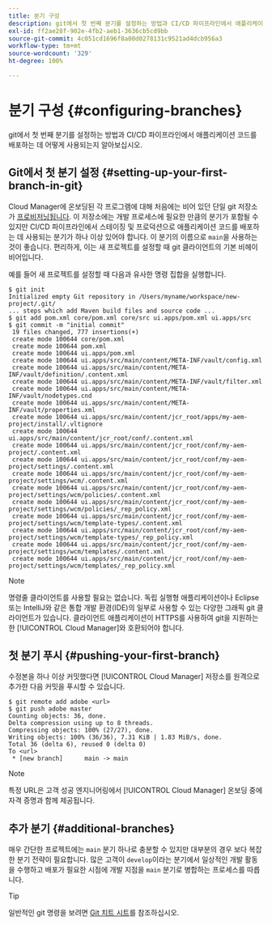 ```yaml
---
title: 분기 구성
description: git에서 첫 번째 분기를 설정하는 방법과 CI/CD 파이프라인에서 애플리케이션 코드를 배포하는 데 어떻게 사용되는지 알아보십시오.
exl-id: ff2ae28f-902e-4fb2-aeb1-3636cb5cd9bb
source-git-commit: 4c051cd1696f8a00d0278131c9521ad4dcb956a3
workflow-type: tm+mt
source-wordcount: '329'
ht-degree: 100%

---
```



# 분기 구성 {#configuring-branches}

git에서 첫 번째 분기를 설정하는 방법과 CI/CD 파이프라인에서 애플리케이션 코드를 배포하는 데 어떻게 사용되는지 알아보십시오.

## Git에서 첫 분기 설정 {#setting-up-your-first-branch-in-git}

Cloud Manager에 온보딩된 각 프로그램에 대해 처음에는 비어 있던 단일 git 저장소가 [프로비저닝됩니다](/help/requirements/environment-provisioning.md). 이 저장소에는 개발 프로세스에 필요한 만큼의 분기가 포함될 수 있지만 CI/CD 파이프라인에서 스테이징 및 프로덕션으로 애플리케이션 코드를 배포하는 데 사용되는 분기가 하나 이상 있어야 합니다. 이 분기의 이름으로 `main`을 사용하는 것이 좋습니다. 편리하게, 이는 새 프로젝트를 설정할 때 git 클라이언트의 기본 비헤이비어입니다.

예를 들어 새 프로젝트를 설정할 때 다음과 유사한 명령 집합을 실행합니다.

```shell
$ git init
Initialized empty Git repository in /Users/myname/workspace/new-project/.git/
... steps which add Maven build files and source code ...
$ git add pom.xml core/pom.xml core/src ui.apps/pom.xml ui.apps/src
$ git commit -m "initial commit"
 19 files changed, 777 insertions(+)
 create mode 100644 core/pom.xml
 create mode 100644 pom.xml
 create mode 100644 ui.apps/pom.xml
 create mode 100644 ui.apps/src/main/content/META-INF/vault/config.xml
 create mode 100644 ui.apps/src/main/content/META-INF/vault/definition/.content.xml
 create mode 100644 ui.apps/src/main/content/META-INF/vault/filter.xml
 create mode 100644 ui.apps/src/main/content/META-INF/vault/nodetypes.cnd
 create mode 100644 ui.apps/src/main/content/META-INF/vault/properties.xml
 create mode 100644 ui.apps/src/main/content/jcr_root/apps/my-aem-project/install/.vltignore
 create mode 100644 ui.apps/src/main/content/jcr_root/conf/.content.xml
 create mode 100644 ui.apps/src/main/content/jcr_root/conf/my-aem-project/.content.xml
 create mode 100644 ui.apps/src/main/content/jcr_root/conf/my-aem-project/settings/.content.xml
 create mode 100644 ui.apps/src/main/content/jcr_root/conf/my-aem-project/settings/wcm/.content.xml
 create mode 100644 ui.apps/src/main/content/jcr_root/conf/my-aem-project/settings/wcm/policies/.content.xml
 create mode 100644 ui.apps/src/main/content/jcr_root/conf/my-aem-project/settings/wcm/policies/_rep_policy.xml
 create mode 100644 ui.apps/src/main/content/jcr_root/conf/my-aem-project/settings/wcm/template-types/.content.xml
 create mode 100644 ui.apps/src/main/content/jcr_root/conf/my-aem-project/settings/wcm/template-types/_rep_policy.xml
 create mode 100644 ui.apps/src/main/content/jcr_root/conf/my-aem-project/settings/wcm/templates/.content.xml
 create mode 100644 ui.apps/src/main/content/jcr_root/conf/my-aem-project/settings/wcm/templates/_rep_policy.xml
```

>[!NOTE]
>
>명령줄 클라이언트를 사용할 필요는 없습니다. 독립 실행형 애플리케이션이나 Eclipse 또는 IntelliJ와 같은 통합 개발 환경(IDE)의 일부로 사용할 수 있는 다양한 그래픽 git 클라이언트가 있습니다. 클라이언트 애플리케이션이 HTTPS를 사용하여 git을 지원하는 한 [!UICONTROL Cloud Manager]와 호환되어야 합니다.

## 첫 분기 푸시 {#pushing-your-first-branch}

수정본을 하나 이상 커밋했다면 [!UICONTROL Cloud Manager] 저장소를 원격으로 추가한 다음 커밋을 푸시할 수 있습니다.

```shell
$ git remote add adobe <url>
$ git push adobe master
Counting objects: 36, done.
Delta compression using up to 8 threads.
Compressing objects: 100% (27/27), done.
Writing objects: 100% (36/36), 7.31 KiB | 1.83 MiB/s, done.
Total 36 (delta 6), reused 0 (delta 0)
To <url>
 * [new branch]      main -> main
```

>[!NOTE]
>
>특정 URL은 고객 성공 엔지니어링에서 [!UICONTROL Cloud Manager] 온보딩 중에 자격 증명과 함께 제공됩니다.

## 추가 분기 {#additional-branches}

매우 간단한 프로젝트에는 `main` 분기 하나로 충분할 수 있지만 대부분의 경우 보다 복잡한 분기 전략이 필요합니다. 많은 고객이 `develop`이라는 분기에서 일상적인 개발 활동을 수행하고 배포가 필요한 시점에 개발 지점을 `main` 분기로 병합하는 프로세스를 따릅니다.

>[!TIP]
>
>일반적인 git 명령을 보려면 [Git 치트 시트](https://github.github.com/training-kit/downloads/github-git-cheat-sheet)를 참조하십시오.
